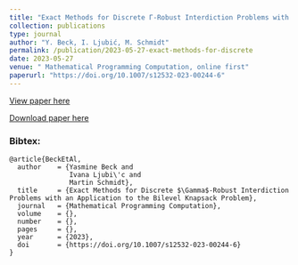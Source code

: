 ```yaml
---
title: "Exact Methods for Discrete Γ-Robust Interdiction Problems with an Application to the Bilevel Knapsack Problem"
collection: publications
type: journal
author: "Y. Beck, I. Ljubić, M. Schmidt"
permalink: /publication/2023-05-27-exact-methods-for-discrete
date: 2023-05-27
venue: " Mathematical Programming Computation, online first"
paperurl: "https://doi.org/10.1007/s12532-023-00244-6"
---
```


[View paper here](https://doi.org/10.1007/s12532-023-00244-6)

[Download paper here](http://www.optimization-online.org/DB_HTML/2021/11/8678.html)

### Bibtex:

```
@article{BeckEtAl,
  author    = {Yasmine Beck and
               Ivana Ljubi\'c and
               Martin Schmidt},
  title     = {Exact Methods for Discrete $\Gamma$-Robust Interdiction Problems with an Application to the Bilevel Knapsack Problem},
  journal   = {Mathematical Programming Computation},
  volume    = {},
  number    = {},
  pages     = {},
  year      = {2023},
  doi       = {https://doi.org/10.1007/s12532-023-00244-6}
}
```
